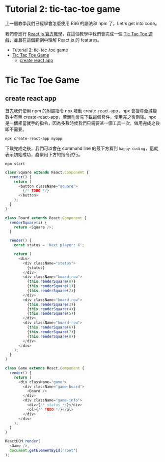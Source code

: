 # Tutorial 2: tic-tac-toe game

上一個教學我們已經學會怎麼使用 ES6 的語法和 npm 了，Let's get into code。

我們會進行 [React.js 官方教學](https://reactjs.org/tutorial/tutorial.html)，在這個教學中我們會完成一個 [Tic Tac Toe 遊戲](https://codepen.io/gaearon/pen/gWWZgR?editors=0010)，並且在這個範例中理解 React.js 的 features。

- [Tutorial 2: tic-tac-toe game](#tutorial-2-tic-tac-toe-game)
- [Tic Tac Toe Game](#tic-tac-toe-game)
  - [create react app](#create-react-app)

# Tic Tac Toe Game

## create react app
首先我們使用 npm 的附屬指令 npx 發動 create-react-app，npx 會搜尋全域變數中有無 create-react-app，若無則會先下載這個套件，使用完之後刪除。npx 是一個相當就手的指令，因為多數時候我們只需要某一個工具一次，做用完成之後即不需要。

```shell
npx create-react-app myapp
```
下載完成之後，我們可以會在 command line 的最下方看到 `happy coding`，這就表示初始成功，趕緊用下方的指令試行。

```shell
npm start
```





``` javascript
class Square extends React.Component {
  render() {
    return (
      <button className="square">
        {/* TODO */}
      </button>
    );
  }
}

class Board extends React.Component {
  renderSquare(i) {
    return <Square />;
  }

  render() {
    const status = 'Next player: X';

    return (
      <div>
        <div className="status">
          {status}
        </div>
        <div className="board-row">
          {this.renderSquare(0)}
          {this.renderSquare(1)}
          {this.renderSquare(2)}
        </div>
        <div className="board-row">
          {this.renderSquare(3)}
          {this.renderSquare(4)}
          {this.renderSquare(5)}
        </div>
        <div className="board-row">
          {this.renderSquare(6)}
          {this.renderSquare(7)}
          {this.renderSquare(8)}
        </div>
      </div>
    );
  }
}

class Game extends React.Component {
  render() {
    return (
      <div className="game">
        <div className="game-board">
          <Board />
        </div>
        <div className="game-info">
          <div>{/* status */}</div>
          <ol>{/* TODO */}</ol>
        </div>
      </div>
    );
  }
}

ReactDOM.render(
  <Game />,
  document.getElementById('root')
);

```